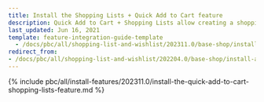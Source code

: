```yaml
---
title: Install the Shopping Lists + Quick Add to Cart feature
description: Quick Add to Cart + Shopping Lists allow creating a shopping list to buy products. This guide describes how to integrate this feature into your project.
last_updated: Jun 16, 2021
template: feature-integration-guide-template
  - /docs/pbc/all/shopping-list-and-wishlist/202311.0/base-shop/install-and-upgrade/install-the-shopping-lists-quick-add-to-cart-feature.html
redirect_from:
- /docs/pbc/all/shopping-list-and-wishlist/202204.0/base-shop/install-and-upgrade/install-features/install-the-shopping-lists-quick-add-to-cart-feature.html
---
```

{% include pbc/all/install-features/202311.0/install-the-quick-add-to-cart-shopping-lists-feature.md %} <!-- To edit, see /_includes/pbc/all/install-features/202311.0/install-the-quick-add-to-cart-shopping-lists-feature.md -->

